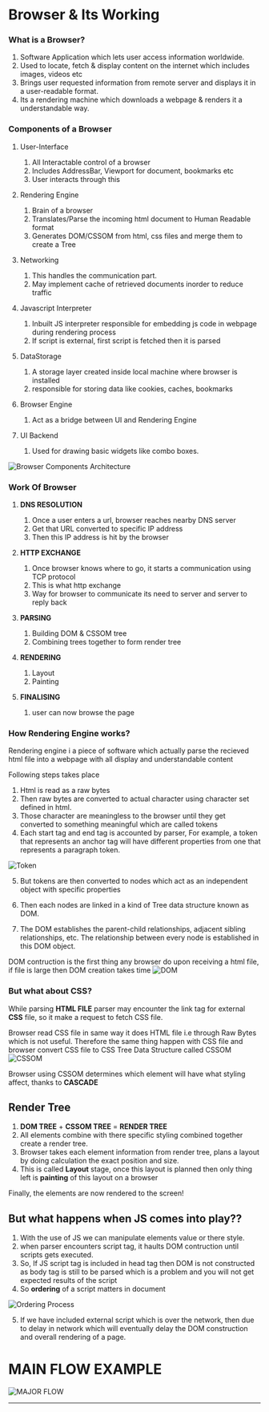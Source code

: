 # Browser & Its Working

### What is a Browser?

1. Software Application which lets user access information worldwide.
2. Used to locate, fetch & display content on the internet which includes images, videos etc
3. Brings user requested information from remote server and displays it in a user-readable
   format.
4. Its a rendering machine which downloads a webpage & renders it a understandable way.

### Components of a Browser

1. User-Interface

   1. All Interactable control of a browser
   2. Includes AddressBar, Viewport for document, bookmarks etc
   3. User interacts through this

2. Rendering Engine

   1. Brain of a browser
   2. Translates/Parse the incoming html document to Human Readable format
   3. Generates DOM/CSSOM from html, css files and merge them to create a Tree

3. Networking

   1. This handles the communication part.
   2. May implement cache of retrieved documents inorder to reduce traffic

4. Javascript Interpreter

   1. Inbuilt JS interpreter responsible for embedding js code in webpage during rendering process
   2. If script is external, first script is fetched then it is parsed

5. DataStorage

   1. A storage layer created inside local machine where browser is installed
   2. responsible for storing data like cookies, caches, bookmarks

6. Browser Engine

   1. Act as a bridge between UI and Rendering Engine

7. UI Backend
   1. Used for drawing basic widgets like combo boxes.

![Browser Components Architecture](./browserComponentArchitecture.png "Browser Components Architecture")

### Work Of Browser

1. **DNS RESOLUTION**

   1. Once a user enters a url, browser reaches nearby DNS server
   2. Get that URL converted to specific IP address
   3. Then this IP address is hit by the browser

2. **HTTP EXCHANGE**

   1. Once browser knows where to go, it starts a communication using TCP protocol
   2. This is what http exchange
   3. Way for browser to communicate its need to server and server to reply back

3. **PARSING**

   1. Building DOM & CSSOM tree
   2. Combining trees together to form render tree

4. **RENDERING**

   1. Layout
   2. Painting

5. **FINALISING**
   1. user can now browse the page

### How Rendering Engine works?

Rendering engine i a piece of software which actually parse the recieved
html file into a webpage with all display and understandable content

Following steps takes place

1. Html is read as a raw bytes
2. Then raw bytes are converted to actual character using character set defined in html.
3. Those character are meaningless to the browser until they get converted to something meaningful which are called tokens
4. Each start tag and end tag is accounted by parser, For example, a token that represents an anchor tag will have different properties from one that represents a paragraph token.

![Token](./token.png "Parsed Token")

5. But tokens are then converted to nodes which act as an independent object with specific properties

6. Then each nodes are linked in a kind of Tree data structure known as DOM.
7. The DOM establishes the parent-child relationships, adjacent sibling relationships, etc. The relationship between every node is established in this DOM object.

DOM contruction is the first thing any browser do upon receiving a html file, if file is large
then DOM creation takes time
![DOM](./dom.png "Bytes to DOM journey")

### But what about CSS?

While parsing **HTML FILE** parser may encounter the link tag for external **CSS** file, so it make a request to fetch CSS file.

Browser read CSS file in same way it does HTML file i.e through Raw Bytes which is not useful.
Therefore the same thing happen with CSS file and browser convert CSS file to CSS Tree Data Structure called CSSOM
![CSSOM](./CSSOM.png "CSS Bytes to CSSOM journey")

Browser using CSSOM determines which element will have what styling affect, thanks to **CASCADE**

## Render Tree

1. **DOM TREE** + **CSSOM TREE** = **RENDER TREE**
2. All elements combine with there specific styling combined together create a render tree.
3. Browser takes each element information from render tree, plans a layout by doing calculation the exact position and size.
4. This is called **Layout** stage, once this layout is planned then only thing left is **painting** of this layout on a browser

Finally, the elements are now rendered to the screen!

## But what happens when JS comes into play??

1. With the use of JS we can manipulate elements value or there style.
2. when parser encounters script tag, it haults DOM contruction until scripts gets executed.
3. So, If JS script tag is included in head tag then DOM is not constructed as body tag is still to be parsed which is a problem and you will not get expected results of the script
4. So **ordering** of a script matters in document

![Ordering Process](./ordering.png "JS Ordering Matters")

5. If we have included external script which is over the network, then due to delay in network which will eventually delay the DOM construction and overall rendering of a page.

# MAIN FLOW EXAMPLE

![MAJOR FLOW](./mainflow.png "MAIN FLOW")

---

